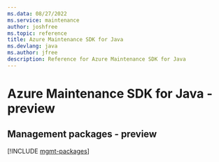 ```yaml
---
ms.data: 08/27/2022
ms.service: maintenance
author: joshfree
ms.topic: reference
title: Azure Maintenance SDK for Java
ms.devlang: java
ms.author: jfree
description: Reference for Azure Maintenance SDK for Java
---
```

# Azure Maintenance SDK for Java - preview

## Management packages - preview
[!INCLUDE [mgmt-packages](maintenance-mgmt-index.md)]